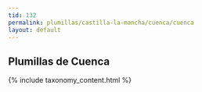 ```yaml
---
tid: 132
permalink: plumillas/castilla-la-mancha/cuenca/cuenca
layout: default
---
```

## Plumillas de Cuenca
{% include taxonomy_content.html %}
